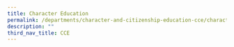 ```yaml
---
title: Character Education
permalink: /departments/character-and-citizenship-education-cce/character-education
description: ""
third_nav_title: CCE
---
```


